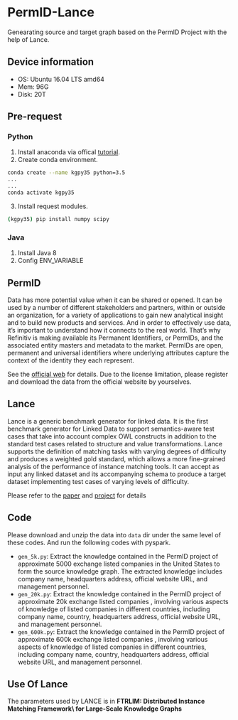 # PermID-Lance

Genearating source and target graph based on the PermID Project with the help of Lance.

## Device information

- OS: Ubuntu 16.04 LTS amd64
- Mem: 96G
- Disk: 20T

## Pre-request

### Python

1. Install anaconda via offical [tutorial](https://docs.anaconda.com/anaconda/install/linux/).
2. Create conda environment.

~~~bash
conda create --name kgpy35 python=3.5
...
...
conda activate kgpy35
~~~

3. Install request modules.

~~~bash
(kgpy35) pip install numpy scipy
~~~

### Java

1. Install Java 8
2. Config ENV_VARIABLE

## PermID

Data has more potential value when it can be shared or opened. It can be used by a number of different stakeholders and partners, within or outside an organization, for a variety of applications to gain new analytical insight and to build new products and services. And in order to effectively use data, it’s important to understand how it connects to the real world. That’s why Refinitiv is making available its Permanent Identifiers, or PermIDs, and the associated entity masters and metadata to the market. PermIDs are open, permanent and universal identifiers where underlying attributes capture the context of the identity they each represent.

See the [official web](https://permid.org/) for details. Due to the license limitation, please register and download the data from the official website by yourselves.

## Lance

Lance is a generic benchmark generator for linked data. It is the first benchmark generator for Linked Data to support semantics-aware test cases that take into account complex OWL constructs in addition to the standard test cases related to structure and value transformations. Lance supports the definition of matching tasks with varying degrees of difficulty and produces a weighted gold standard, which allows a more fine-grained analysis of the performance of instance matching tools. It can accept as input any linked dataset and its accompanying schema to produce a target dataset implementing test cases of varying levels of difficulty.

Please refer to the [paper](http://ceur-ws.org/Vol-1700/paper-03.pdf) and [project](https://github.com/jsaveta/Lance) for details

## Code

Please download and unzip the data into `data` dir under the same level of these codes. And run the following codes with pyspark.

- `gen_5k.py`: Extract the knowledge contained in the PermID project of approximate 5000 exchange listed companies in the United States to form the source knowledge graph. The extracted knowledge includes company name, headquarters address, official website URL, and management personnel. 
- `gen_20k.py`: Extract the knowledge contained in the PermID project of approximate 20k exchange listed companies , involving various aspects of knowledge of listed companies in different countries, including company name, country, headquarters address, official website URL, and management personnel.
- `gen_600k.py`: Extract the knowledge contained in the PermID project of approximate 600k exchange listed companies , involving various aspects of knowledge of listed companies in different countries, including company name, country, headquarters address, official website URL, and management personnel.

## Use Of Lance

The parameters used by LANCE is in **FTRLIM: Distributed Instance Matching Framework\\ for Large-Scale Knowledge Graphs**



